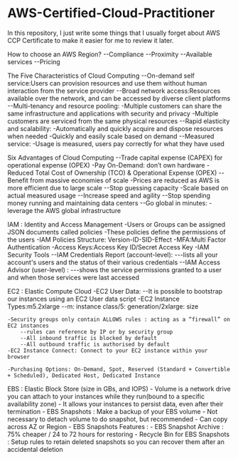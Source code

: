 # AWS-Certified-Cloud-Practitioner
In this repository, I just write some things that I usually forget about AWS CCP Certificate to make it easier for me to review it later.



How to choose an AWS Region?
	--Compliance
	--Proximity
	--Available services
	--Pricing

The Five Characteristics of Cloud Computing
	--On-demand self service:Users can provision resources and use them without human interaction from the service provider
	--Broad network access:Resources available over the network, and can be accessed by diverse client platforms
	--Multi-tenancy and resource pooling:
		-Multiple customers can share the same infrastructure and applications with security and privacy
		-Multiple customers are serviced from the same physical resources
	--Rapid elasticity and scalability:
		-Automatically and quickly acquire and dispose resources when needed
		-Quickly and easily scale based on demand
	--Measured service:
		-Usage is measured, users pay correctly for what they have used

Six Advantages of Cloud Computing
	--Trade capital expense (CAPEX) for operational expense (OPEX)
		-Pay On-Demand: don’t own hardware
		-Reduced Total Cost of Ownership (TCO) & Operational Expense (OPEX)
	--Benefit from massive economies of scale
		-Prices are reduced as AWS is more efficient due to large scale
	--Stop guessing capacity
		-Scale based on actual measured usage
	--Increase speed and agility
	--Stop spending money running and maintaining data centers
	--Go global in minutes: 
		-leverage the AWS global infrastructure

IAM : Identity and Access Management
	-Users or Groups can be assigned JSON documents called policies
	-These policies define the permissions of the users
	-IAM Policies Structure: Version-ID-SID-Effect
	-MFA:Multi Factor Authentication
	-Access Keys:Access Key ID/Secret Access Key
	-IAM Security Tools
		--IAM Credentials Report (account-level): 
			---lists all your account's users and the status of their various credentials
		--IAM Access Advisor (user-level) :
			---shows the service permissions granted to a user and when those services were last accessed

EC2 : Elastic Compute Cloud
	-EC2 User Data:
		--It is possible to bootstrap our instances using an EC2 User data script
	-EC2 Instance Types:m5.2xlarge
		--m: instance class/5: generation/2xlarge: size

	-Security groups only contain ALLOWS rules : acting as a “firewall” on EC2 instances	
		--rules can reference by IP or by security group
		--All inbound traffic is blocked by default
		--All outbound traffic is authorised by default
	-EC2 Instance Connect: Connect to your EC2 instance within your browser

	-Purchasing Options: On-Demand, Spot, Reserved (Standard + Convertible + Scheduled), Dedicated Host, Dedicated Instance

EBS : Elastic Block Store (size in GBs, and IOPS)
	- Volume is a network drive you can attach to your instances while they run(bound to a specific availability zone)
	- It allows your instances to persist data, even after their termination
	- EBS Snapshots : Make a backup of your EBS volume
		- Not necessary to detach volume to do snapshot, but recommended
		- Can copy across AZ or Region
	- EBS Snapshots Features :
		- EBS Snapshot Archive : 75% cheaper / 24 to 72 hours for restoring
		- Recycle Bin for EBS Snapshots : Setup rules to retain deleted snapshots so you can recover them after an accidental deletion
